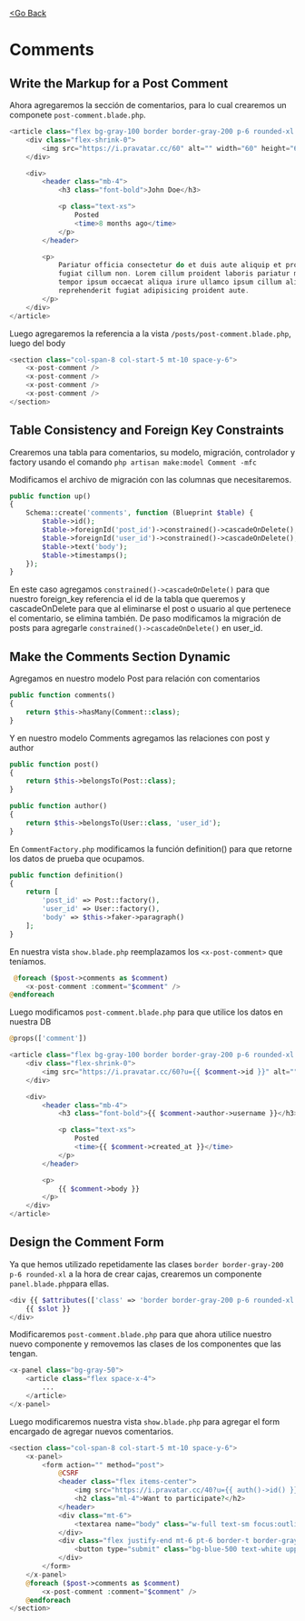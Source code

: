[<Go Back](/README.md)

# Comments

## Write the Markup for a Post Comment

Ahora agregaremos la sección de comentarios, para lo cual crearemos un componete `post-comment.blade.php`.

```php
<article class="flex bg-gray-100 border border-gray-200 p-6 rounded-xl space-x-4">
    <div class="flex-shrink-0">
        <img src="https://i.pravatar.cc/60" alt="" width="60" height="60" class="rounded-xl">
    </div>

    <div>
        <header class="mb-4">
            <h3 class="font-bold">John Doe</h3>

            <p class="text-xs">
                Posted
                <time>8 months ago</time>
            </p>
        </header>

        <p>
            Pariatur officia consectetur do et duis aute aliquip et proident nisi eu. Do voluptate veniam fugiat culpa
            fugiat cillum non. Lorem cillum proident laboris pariatur magna sit nostrud proident cillum. Reprehenderit
            tempor ipsum occaecat aliqua irure ullamco ipsum cillum aliquip Lorem irure aliqua ut nisi. Cillum
            reprehenderit fugiat adipisicing proident aute.
        </p>
    </div>
</article>
```

Luego agregaremos la referencia a la vista `/posts/post-comment.blade.php`, luego del body

```php
<section class="col-span-8 col-start-5 mt-10 space-y-6">
    <x-post-comment />
    <x-post-comment />
    <x-post-comment />
    <x-post-comment />
</section>
```

## Table Consistency and Foreign Key Constraints

Crearemos una tabla para comentarios, su modelo, migración, controlador y factory usando el comando `php artisan make:model Comment -mfc`

Modificamos el archivo de migración con las columnas que necesitaremos.

```php
public function up()
{
    Schema::create('comments', function (Blueprint $table) {
        $table->id();
        $table->foreignId('post_id')->constrained()->cascadeOnDelete();
        $table->foreignId('user_id')->constrained()->cascadeOnDelete();
        $table->text('body');
        $table->timestamps();
    });
}
```

En este caso agregamos `constrained()->cascadeOnDelete()` para que nuestro foreign_key referencia el id de la tabla que queremos y cascadeOnDelete para que al eliminarse el post o usuario al que pertenece el comentario, se elimina también. De paso modificamos la migración de posts para agregarle `constrained()->cascadeOnDelete()` en user_id.

## Make the Comments Section Dynamic

Agregamos en nuestro modelo Post para relación con comentarios

```php
public function comments()
{
    return $this->hasMany(Comment::class);
}
```

Y en nuestro modelo Comments agregamos las relaciones con post y author

```php
public function post()
{
    return $this->belongsTo(Post::class);
}

public function author()
{
    return $this->belongsTo(User::class, 'user_id');
}
```

En `CommentFactory.php` modificamos la función definition() para que retorne los datos de prueba que ocupamos.

```php
public function definition()
{
    return [
        'post_id' => Post::factory(),
        'user_id' => User::factory(),
        'body' => $this->faker->paragraph()
    ];
}
```

En nuestra vista `show.blade.php` reemplazamos los `<x-post-comment>` que teníamos.

```php
 @foreach ($post->comments as $comment)
    <x-post-comment :comment="$comment" />
@endforeach
```

Luego modificamos `post-comment.blade.php` para que utilice los datos en nuestra DB

```php
@props(['comment'])

<article class="flex bg-gray-100 border border-gray-200 p-6 rounded-xl space-x-4">
    <div class="flex-shrink-0">
        <img src="https://i.pravatar.cc/60?u={{ $comment->id }}" alt="" width="60" height="60" class="rounded-xl">
    </div>

    <div>
        <header class="mb-4">
            <h3 class="font-bold">{{ $comment->author->username }}</h3>

            <p class="text-xs">
                Posted
                <time>{{ $comment->created_at }}</time>
            </p>
        </header>

        <p>
            {{ $comment->body }}
        </p>
    </div>
</article>
```

## Design the Comment Form

Ya que hemos utilizado repetidamente las clases `border border-gray-200 p-6 rounded-xl` a la hora de crear cajas, crearemos un componente `panel.blade.php`para ellas.

```php
<div {{ $attributes(['class' => 'border border-gray-200 p-6 rounded-xl']) }}>
    {{ $slot }}
</div>
```

Modificaremos `post-comment.blade.php` para que ahora utilice nuestro nuevo componente y removemos las clases de los componentes que las tengan.

```php
<x-panel class="bg-gray-50">
    <article class="flex space-x-4">
        ...
    </article>
</x-panel>
```

Luego modificaremos nuestra vista `show.blade.php` para agregar el form encargado de agregar nuevos comentarios.

```php
<section class="col-span-8 col-start-5 mt-10 space-y-6">
    <x-panel>
        <form action="" method="post">
            @CSRF
            <header class="flex items-center">
                <img src="https://i.pravatar.cc/40?u={{ auth()->id() }}" width="40" height="40" class="rounded-full">
                <h2 class="ml-4">Want to participate?</h2>
            </header>
            <div class="mt-6">
                <textarea name="body" class="w-full text-sm focus:outline-none focus:ring" rows="5" placeholder="Quick, think of something to say!"></textarea>
            </div>
            <div class="flex justify-end mt-6 pt-6 border-t border-gray-200">
                <button type="submit" class="bg-blue-500 text-white uppercase font-semibold text-xs py-2 px-10 round-2xl hover:bg-blue-600">Post</button>
            </div>
        </form>
    </x-panel>
    @foreach ($post->comments as $comment)
        <x-post-comment :comment="$comment" />
    @endforeach
</section>
```
